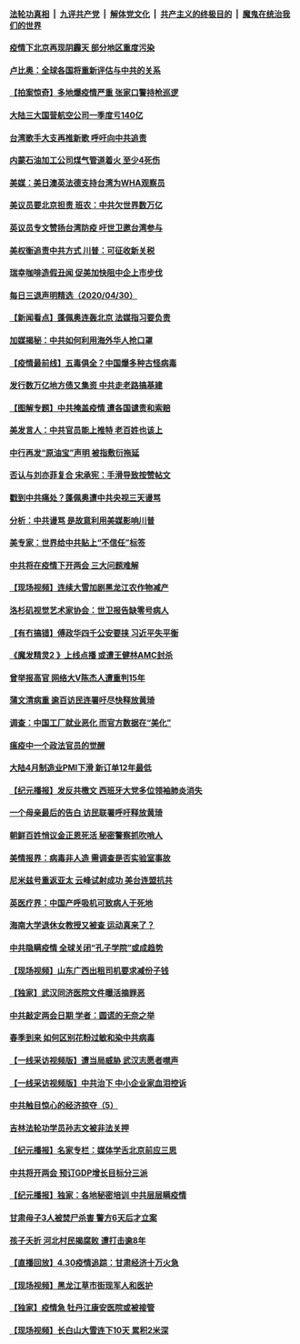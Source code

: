 ####  [法轮功真相](../../../../basic/blob/master/README.md?t=05011431) &nbsp;|&nbsp; [九评共产党](../../../../9ping.md/blob/master/README.md?t=05011431) &nbsp;|&nbsp; [解体党文化](../../../../jtdwh.md/blob/master/README.md?t=05011431)  &nbsp;|&nbsp; [共产主义的终极目的](../../../../gczydzjmd.md/blob/master/README.md?t=05011431) &nbsp;|&nbsp; [魔鬼在统治我们的世界](../../../../mgztzwmdsj.md/blob/master/README.md?t=05011431) 

#### [疫情下北京再现阴霾天 部分地区重度污染](../pages/nsc413/n12074872.md?t=05011431) 


#### [卢比奥：全球各国将重新评估与中共的关系](../pages/nsc413/n12074640.md?t=05011431) 

#### [【拍案惊奇】多地爆疫情严重 张家口警持枪巡逻](../pages/nsc413/n12074345.md?t=05011431) 

#### [大陆三大国营航空公司一季度亏140亿](../pages/nsc413/n12074271.md?t=05011431) 

#### [台湾歌手大支再推新歌 呼吁向中共追责](../pages/nsc413/n12074176.md?t=05011431) 

#### [内蒙石油加工公司煤气管道着火 至少4死伤](../pages/nsc413/n12074733.md?t=05011431) 

#### [美媒：美日澳英法德支持台湾为WHA观察员](../pages/nsc413/n12074629.md?t=05011431) 

#### [美议员要北京担责 班农：中共欠世界数万亿](../pages/nsc413/n12074324.md?t=05011431) 

#### [英议员专文赞扬台湾防疫 吁世卫邀台湾参与](../pages/nsc413/n12074590.md?t=05011431) 

#### [美权衡追责中共方式 川普：可征收新关税](../pages/nsc413/n12074524.md?t=05011431) 

#### [瑞幸咖啡造假丑闻 促美加快阻中企上市步伐](../pages/nsc413/n12074448.md?t=05011431) 

#### [每日三退声明精选（2020/04/30）](../pages/nsc413/n12074337.md?t=05011431) 

#### [【新闻看点】蓬佩奥连轰北京 法媒指习要负责](../pages/nsc413/n12073707.md?t=05011431) 

#### [加媒揭秘：中共如何利用海外华人抢口罩](../pages/nsc413/n12074090.md?t=05011431) 

#### [【疫情最前线】五毒俱全？中国爆多种古怪病毒](../pages/nsc413/n12074175.md?t=05011431) 

#### [发行数万亿地方债又集资 中共走老路搞基建](../pages/nsc413/n12074147.md?t=05011431) 

#### [【图解专题】中共掩盖疫情 遭各国谴责和索赔](../pages/nsc413/n12074143.md?t=05011431) 

#### [美发言人：中共官员能上推特 老百姓也该上](../pages/nsc413/n12073913.md?t=05011431) 

#### [中行再发“原油宝”声明 被指敷衍拖延](../pages/nsc413/n12073915.md?t=05011431) 

#### [否认与刘亦菲复合 宋承宪：手滑导致按赞帖文](../pages/nsc413/n12073796.md?t=05011431) 

#### [戳到中共痛处？蓬佩奥遭中共央视三天谩骂](../pages/nsc413/n12073785.md?t=05011431) 

#### [分析：中共谩骂 是故意利用美媒影响川普](../pages/nsc413/n12073465.md?t=05011431) 

#### [美专家：世界给中共贴上“不信任”标签](../pages/nsc413/n12072940.md?t=05011431) 

#### [中共将在疫情下开两会 三大问题难解](../pages/nsc413/n12073370.md?t=05011431) 

#### [【现场视频】连续大雪加剧黑龙江农作物减产](../pages/nsc413/n12073655.md?t=05011431) 

#### [洛杉矶视觉艺术家协会：世卫报告缺零号病人](../pages/nsc413/n12071309.md?t=05011431) 

#### [【有冇搞错】傅政华四千公安要挟 习近平失平衡](../pages/nsc413/n12073816.md?t=05011431) 

#### [《魔发精灵2 》上线点播 或遭王健林AMC封杀](../pages/nsc413/n12073563.md?t=05011431) 

#### [曾举报高官 网络大V陈杰人遭重判15年](../pages/nsc413/n12073679.md?t=05011431) 

#### [蒲文清病重 逾百访民连署吁尽快释放黄琦](../pages/nsc413/n12073704.md?t=05011431) 

#### [调查：中国工厂就业恶化 而官方数据在“美化”](../pages/nsc413/n12073051.md?t=05011431) 

#### [瘟疫中一个政法官员的觉醒](../pages/nsc413/n12073069.md?t=05011431) 

#### [大陆4月制造业PMI下滑 新订单12年最低](../pages/nsc413/n12073543.md?t=05011431) 

#### [【纪元播报】发反共檄文 西班牙大党多位领袖肺炎消失](../pages/nsc413/n12072403.md?t=05011431) 

#### [一个母亲最后的告白 访民联署呼吁释放黄琦](../pages/nsc413/n12073377.md?t=05011431) 

#### [朝鲜百姓悄议金正恩死活 秘密警察抓吹哨人](../pages/nsc413/n12073547.md?t=05011431) 

#### [美情报界：病毒非人造 需调查是否实验室事故](../pages/nsc413/n12073400.md?t=05011431) 

#### [尼米兹号重返亚太 云峰试射成功 美台连盟抗共](../pages/nsc413/n12072328.md?t=05011431) 

#### [英医疗界：中国产呼吸机可致病人于死地](../pages/nsc413/n12073372.md?t=05011431) 

#### [海南大学退休女教授又被查 运动真来了？](../pages/nsc413/n12073295.md?t=05011431) 

#### [中共隐瞒疫情 全球关闭“孔子学院”或成趋势](../pages/nsc413/n12073329.md?t=05011431) 

#### [【现场视频】山东广西出租司机要求减份子钱](../pages/nsc413/n12072912.md?t=05011431) 

#### [【独家】武汉同济医院文件曝活摘罪恶](../pages/nsc413/n12045273.md?t=05011431) 

#### [中共敲定两会日期 学者：圆谎的无奈之举](../pages/nsc413/n12073213.md?t=05011431) 

#### [春季到来 如何区别花粉过敏和染中共病毒](../pages/nsc413/n12073199.md?t=05011431) 


#### [【一线采访视频版】遭当局威胁 武汉志愿者噤声](../pages/nsc413/n12072445.md?t=05011431) 

#### [【一线采访视频版】中共治下 中小企业家血泪控诉](../pages/nsc413/n12072464.md?t=05011431) 

#### [中共触目惊心的经济掠夺（5）](../pages/nsc413/n12069686.md?t=05011431) 

#### [吉林法轮功学员孙志文被非法关押](../pages/nsc413/n12072622.md?t=05011431) 

#### [【纪元播报】名家专栏：媒体学舌北京前应三思](../pages/nsc413/n12072357.md?t=05011431) 

#### [中共将开两会 预订GDP增长目标分三派](../pages/nsc413/n12072705.md?t=05011431) 

#### [【纪元播报】独家：各地秘密培训 中共层层瞒疫情](../pages/nsc413/n12072300.md?t=05011431) 

#### [甘肃母子3人被焚尸杀害 警方6天后才立案](../pages/nsc413/n12073004.md?t=05011431) 

#### [孩子夭折 河北村民揭腐败 遭打击逾8年](../pages/nsc413/n12072877.md?t=05011431) 

#### [【直播回放】4.30疫情追踪：甘肃经济十万火急](../pages/nsc413/n12072832.md?t=05011431) 

#### [【现场视频】黑龙江草市街现军人和医护](../pages/nsc413/n12072763.md?t=05011431) 

#### [【独家】疫情急 牡丹江康安医院或被接管](../pages/nsc413/n12071450.md?t=05011431) 

#### [【现场视频】长白山大雪连下10天 累积2米深](../pages/nsc413/n12072525.md?t=05011431) 

